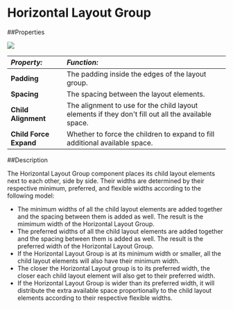 # Horizontal Layout Group

##Properties

![](../uploads/Main/UI_HorizontalLayoutGroupInspector.png)

|**_Property:_** |**_Function:_** |
|:---|:---|
|__Padding__ |The padding inside the edges of the layout group. |
|__Spacing__ |The spacing between the layout elements. |
|__Child Alignment__ |The alignment to use for the child layout elements if they don't fill out all the available space. |
|__Child Force Expand__ |Whether to force the children to expand to fill additional available space. |


##Description

The Horizontal Layout Group component places its child layout elements next to each other, side by side. Their widths are determined by their respective minimum, preferred, and flexible widths according to the following model:

* The minimum widths of all the child layout elements are added together and the spacing between them is added as well. The result is the mimimum width of the Horizontal Layout Group.
* The preferred widths of all the child layout elements are added together and the spacing between them is added as well. The result is the preferred width of the Horizontal Layout Group.
* If the Horizontal Layout Group is at its minimum width or smaller, all the child layout elements will also have their minimum width.
* The closer the Horizontal Layout group is to its preferred width, the closer each child layout element will also get to their preferred width.
* If the Horizontal Layout Group is wider than its preferred width, it will distribute the extra available space proportionally to the child layout elements according to their respective flexible widths.
